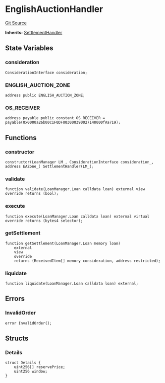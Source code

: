 # EnglishAuctionHandler
[Git Source](https://github.com/AstariaXYZ/starport/blob/579f2b696f3db97ba152a0f0d28350598ebf1089/src/handlers/EnglishAuctionHandler.sol)

**Inherits:**
[SettlementHandler](/src/handlers/SettlementHandler.sol/abstract.SettlementHandler.md)


## State Variables
### consideration

```solidity
ConsiderationInterface consideration;
```


### ENGLISH_AUCTION_ZONE

```solidity
address public ENGLISH_AUCTION_ZONE;
```


### OS_RECEIVER

```solidity
address payable public constant OS_RECEIVER = payable(0x0000a26b00c1F0DF003000390027140000fAa719);
```


## Functions
### constructor


```solidity
constructor(LoanManager LM_, ConsiderationInterface consideration_, address EAZone_) SettlementHandler(LM_);
```

### validate


```solidity
function validate(LoanManager.Loan calldata loan) external view override returns (bool);
```

### execute


```solidity
function execute(LoanManager.Loan calldata loan) external virtual override returns (bytes4 selector);
```

### getSettlement


```solidity
function getSettlement(LoanManager.Loan memory loan)
    external
    view
    override
    returns (ReceivedItem[] memory consideration, address restricted);
```

### liquidate


```solidity
function liquidate(LoanManager.Loan calldata loan) external;
```

## Errors
### InvalidOrder

```solidity
error InvalidOrder();
```

## Structs
### Details

```solidity
struct Details {
    uint256[] reservePrice;
    uint256 window;
}
```

